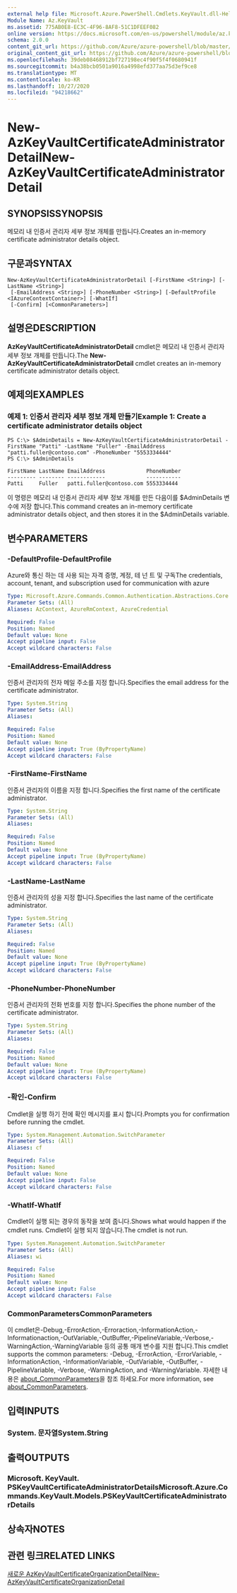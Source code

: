 ```yaml
---
external help file: Microsoft.Azure.PowerShell.Cmdlets.KeyVault.dll-Help.xml
Module Name: Az.KeyVault
ms.assetid: 775AB0E8-EC3C-4F96-8AF8-51C1DFEEF082
online version: https://docs.microsoft.com/en-us/powershell/module/az.keyvault/new-azkeyvaultcertificateadministratordetail
schema: 2.0.0
content_git_url: https://github.com/Azure/azure-powershell/blob/master/src/KeyVault/KeyVault/help/New-AzKeyVaultCertificateAdministratorDetail.md
original_content_git_url: https://github.com/Azure/azure-powershell/blob/master/src/KeyVault/KeyVault/help/New-AzKeyVaultCertificateAdministratorDetail.md
ms.openlocfilehash: 39deb08468912bf727198ec4f90f5f4f0680941f
ms.sourcegitcommit: b4a38bcb0501a9016a4998efd377aa75d3ef9ce8
ms.translationtype: MT
ms.contentlocale: ko-KR
ms.lasthandoff: 10/27/2020
ms.locfileid: "94218662"
---
```

# <span data-ttu-id="58537-101">New-AzKeyVaultCertificateAdministratorDetail</span><span class="sxs-lookup"><span data-stu-id="58537-101">New-AzKeyVaultCertificateAdministratorDetail</span></span>

## <span data-ttu-id="58537-102">SYNOPSIS</span><span class="sxs-lookup"><span data-stu-id="58537-102">SYNOPSIS</span></span>
<span data-ttu-id="58537-103">메모리 내 인증서 관리자 세부 정보 개체를 만듭니다.</span><span class="sxs-lookup"><span data-stu-id="58537-103">Creates an in-memory certificate administrator details object.</span></span>

## <span data-ttu-id="58537-104">구문과</span><span class="sxs-lookup"><span data-stu-id="58537-104">SYNTAX</span></span>

```
New-AzKeyVaultCertificateAdministratorDetail [-FirstName <String>] [-LastName <String>]
 [-EmailAddress <String>] [-PhoneNumber <String>] [-DefaultProfile <IAzureContextContainer>] [-WhatIf]
 [-Confirm] [<CommonParameters>]
```

## <span data-ttu-id="58537-105">설명은</span><span class="sxs-lookup"><span data-stu-id="58537-105">DESCRIPTION</span></span>
<span data-ttu-id="58537-106">**AzKeyVaultCertificateAdministratorDetail** cmdlet은 메모리 내 인증서 관리자 세부 정보 개체를 만듭니다.</span><span class="sxs-lookup"><span data-stu-id="58537-106">The **New-AzKeyVaultCertificateAdministratorDetail** cmdlet creates an in-memory certificate administrator details object.</span></span>

## <span data-ttu-id="58537-107">예제의</span><span class="sxs-lookup"><span data-stu-id="58537-107">EXAMPLES</span></span>

### <span data-ttu-id="58537-108">예제 1: 인증서 관리자 세부 정보 개체 만들기</span><span class="sxs-lookup"><span data-stu-id="58537-108">Example 1: Create a certificate administrator details object</span></span>
```
PS C:\> $AdminDetails = New-AzKeyVaultCertificateAdministratorDetail -FirstName "Patti" -LastName "Fuller" -EmailAddress "patti.fuller@contoso.com" -PhoneNumber "5553334444"
PS C:\> $AdminDetails

FirstName LastName EmailAddress             PhoneNumber
--------- -------- ------------             -----------
Patti     Fuller   patti.fuller@contoso.com 5553334444
```

<span data-ttu-id="58537-109">이 명령은 메모리 내 인증서 관리자 세부 정보 개체를 만든 다음이를 $AdminDetails 변수에 저장 합니다.</span><span class="sxs-lookup"><span data-stu-id="58537-109">This command creates an in-memory certificate administrator details object, and then stores it in the $AdminDetails variable.</span></span>

## <span data-ttu-id="58537-110">변수</span><span class="sxs-lookup"><span data-stu-id="58537-110">PARAMETERS</span></span>

### <span data-ttu-id="58537-111">-DefaultProfile</span><span class="sxs-lookup"><span data-stu-id="58537-111">-DefaultProfile</span></span>
<span data-ttu-id="58537-112">Azure와 통신 하는 데 사용 되는 자격 증명, 계정, 테 넌 트 및 구독</span><span class="sxs-lookup"><span data-stu-id="58537-112">The credentials, account, tenant, and subscription used for communication with azure</span></span>

```yaml
Type: Microsoft.Azure.Commands.Common.Authentication.Abstractions.Core.IAzureContextContainer
Parameter Sets: (All)
Aliases: AzContext, AzureRmContext, AzureCredential

Required: False
Position: Named
Default value: None
Accept pipeline input: False
Accept wildcard characters: False
```

### <span data-ttu-id="58537-113">-EmailAddress</span><span class="sxs-lookup"><span data-stu-id="58537-113">-EmailAddress</span></span>
<span data-ttu-id="58537-114">인증서 관리자의 전자 메일 주소를 지정 합니다.</span><span class="sxs-lookup"><span data-stu-id="58537-114">Specifies the email address for the certificate administrator.</span></span>

```yaml
Type: System.String
Parameter Sets: (All)
Aliases:

Required: False
Position: Named
Default value: None
Accept pipeline input: True (ByPropertyName)
Accept wildcard characters: False
```

### <span data-ttu-id="58537-115">-FirstName</span><span class="sxs-lookup"><span data-stu-id="58537-115">-FirstName</span></span>
<span data-ttu-id="58537-116">인증서 관리자의 이름을 지정 합니다.</span><span class="sxs-lookup"><span data-stu-id="58537-116">Specifies the first name of the certificate administrator.</span></span>

```yaml
Type: System.String
Parameter Sets: (All)
Aliases:

Required: False
Position: Named
Default value: None
Accept pipeline input: True (ByPropertyName)
Accept wildcard characters: False
```

### <span data-ttu-id="58537-117">-LastName</span><span class="sxs-lookup"><span data-stu-id="58537-117">-LastName</span></span>
<span data-ttu-id="58537-118">인증서 관리자의 성을 지정 합니다.</span><span class="sxs-lookup"><span data-stu-id="58537-118">Specifies the last name of the certificate administrator.</span></span>

```yaml
Type: System.String
Parameter Sets: (All)
Aliases:

Required: False
Position: Named
Default value: None
Accept pipeline input: True (ByPropertyName)
Accept wildcard characters: False
```

### <span data-ttu-id="58537-119">-PhoneNumber</span><span class="sxs-lookup"><span data-stu-id="58537-119">-PhoneNumber</span></span>
<span data-ttu-id="58537-120">인증서 관리자의 전화 번호를 지정 합니다.</span><span class="sxs-lookup"><span data-stu-id="58537-120">Specifies the phone number of the certificate administrator.</span></span>

```yaml
Type: System.String
Parameter Sets: (All)
Aliases:

Required: False
Position: Named
Default value: None
Accept pipeline input: True (ByPropertyName)
Accept wildcard characters: False
```

### <span data-ttu-id="58537-121">-확인</span><span class="sxs-lookup"><span data-stu-id="58537-121">-Confirm</span></span>
<span data-ttu-id="58537-122">Cmdlet을 실행 하기 전에 확인 메시지를 표시 합니다.</span><span class="sxs-lookup"><span data-stu-id="58537-122">Prompts you for confirmation before running the cmdlet.</span></span>

```yaml
Type: System.Management.Automation.SwitchParameter
Parameter Sets: (All)
Aliases: cf

Required: False
Position: Named
Default value: None
Accept pipeline input: False
Accept wildcard characters: False
```

### <span data-ttu-id="58537-123">-WhatIf</span><span class="sxs-lookup"><span data-stu-id="58537-123">-WhatIf</span></span>
<span data-ttu-id="58537-124">Cmdlet이 실행 되는 경우의 동작을 보여 줍니다.</span><span class="sxs-lookup"><span data-stu-id="58537-124">Shows what would happen if the cmdlet runs.</span></span>
<span data-ttu-id="58537-125">Cmdlet이 실행 되지 않습니다.</span><span class="sxs-lookup"><span data-stu-id="58537-125">The cmdlet is not run.</span></span>

```yaml
Type: System.Management.Automation.SwitchParameter
Parameter Sets: (All)
Aliases: wi

Required: False
Position: Named
Default value: None
Accept pipeline input: False
Accept wildcard characters: False
```

### <span data-ttu-id="58537-126">CommonParameters</span><span class="sxs-lookup"><span data-stu-id="58537-126">CommonParameters</span></span>
<span data-ttu-id="58537-127">이 cmdlet은-Debug,-ErrorAction,-Erroraction,-InformationAction,-Informationaction,-OutVariable,-OutBuffer,-PipelineVariable,-Verbose,-WarningAction,-WarningVariable 등의 공통 매개 변수를 지원 합니다.</span><span class="sxs-lookup"><span data-stu-id="58537-127">This cmdlet supports the common parameters: -Debug, -ErrorAction, -ErrorVariable, -InformationAction, -InformationVariable, -OutVariable, -OutBuffer, -PipelineVariable, -Verbose, -WarningAction, and -WarningVariable.</span></span> <span data-ttu-id="58537-128">자세한 내용은 [about_CommonParameters](http://go.microsoft.com/fwlink/?LinkID=113216)을 참조 하세요.</span><span class="sxs-lookup"><span data-stu-id="58537-128">For more information, see [about_CommonParameters](http://go.microsoft.com/fwlink/?LinkID=113216).</span></span>

## <span data-ttu-id="58537-129">입력</span><span class="sxs-lookup"><span data-stu-id="58537-129">INPUTS</span></span>

### <span data-ttu-id="58537-130">System. 문자열</span><span class="sxs-lookup"><span data-stu-id="58537-130">System.String</span></span>

## <span data-ttu-id="58537-131">출력</span><span class="sxs-lookup"><span data-stu-id="58537-131">OUTPUTS</span></span>

### <span data-ttu-id="58537-132">Microsoft. KeyVault. PSKeyVaultCertificateAdministratorDetails</span><span class="sxs-lookup"><span data-stu-id="58537-132">Microsoft.Azure.Commands.KeyVault.Models.PSKeyVaultCertificateAdministratorDetails</span></span>

## <span data-ttu-id="58537-133">상속자</span><span class="sxs-lookup"><span data-stu-id="58537-133">NOTES</span></span>

## <span data-ttu-id="58537-134">관련 링크</span><span class="sxs-lookup"><span data-stu-id="58537-134">RELATED LINKS</span></span>

[<span data-ttu-id="58537-135">새로운 AzKeyVaultCertificateOrganizationDetail</span><span class="sxs-lookup"><span data-stu-id="58537-135">New-AzKeyVaultCertificateOrganizationDetail</span></span>](./New-AzKeyVaultCertificateOrganizationDetail.md)

